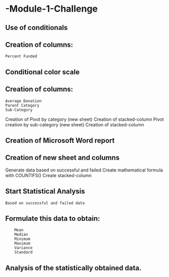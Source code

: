# -Module-1-Challenge
## Use of conditionals
## Creation of columns:
	Percent Funded
## Conditional color scale
## Creation of columns:
	Average Donation
	Parent Category
	Sub-Category
  Creation of Pivot by category (new sheet)
 Creation of stacked-column
 Pivot creation by sub-category (new sheet)
 Creation of stacked-column
## Creation of Microsoft Word report
## Creation of new sheet and columns 
Generate data based on successful and failed
Create mathematical formula with COUNTIFS()
Create stacked-column
## Start Statistical Analysis
	Based on successful and failed data
  ## Formulate this data to obtain:
		Mean
		Median
		Minimum
		Maximum
		Variance
		Standard

## Analysis of the statistically obtained data.
